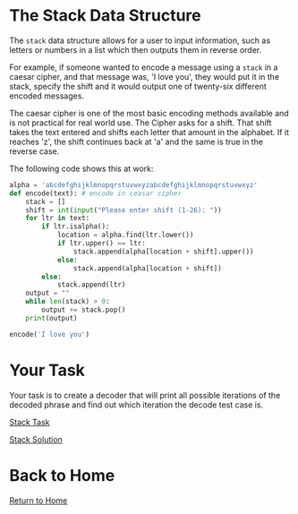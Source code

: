 # The Stack Data Structure

The `stack` data structure allows for a user to input information, such as letters or numbers in a list which then outputs them
in reverse order. 

For example, if someone wanted to encode a message using a `stack` in a caesar cipher, and that message was, 'I love you', they would put it in the stack, specify the shift and it would output one of twenty-six different encoded messages. 

The caesar cipher is one of the most basic encoding methods available and is not practical for real world use. The Cipher asks for a shift. That shift takes the text entered and shifts each letter that amount in the alphabet. If it reaches 'z', the shift continues back at 'a' and the same is true in the reverse case.

The following code shows this at work:
```Python
alpha = 'abcdefghijklmnopqrstuvwxyzabcdefghijklmnopqrstuvwxyz'
def encode(text): # encode in ceasar cipher
    stack = []
    shift = int(input("Please enter shift (1-26): "))
    for ltr in text:
        if ltr.isalpha():
            location = alpha.find(ltr.lower())
            if ltr.upper() == ltr:
                stack.append(alpha[location + shift].upper())
            else:
                stack.append(alpha[location + shift])
        else:
            stack.append(ltr)
    output = ""
    while len(stack) > 0:
        output += stack.pop()
    print(output)

encode('I love you')
```


# Your Task

Your task is to create a decoder that will print all possible iterations of the decoded phrase and find out which iteration the decode test case is.

[Stack Task](https://github.com/NicholasBoss/DataStructureTutorial/blob/master/stacktask.py)

[Stack Solution](https://github.com/NicholasBoss/DataStructureTutorial/blob/master/stacksolution.py)

# Back to Home

[Return to Home](https://github.com/NicholasBoss/DataStructureTutorial/blob/master/0-welcome.md)